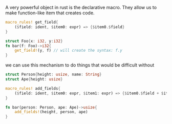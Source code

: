 A very powerful object in rust is the declarative macro. They allow us to make function-like item that creates code.

```rust
macro_rules! get_field{
    ($field: ident, $item0: expr) => {$item0.$field}
}

struct Foo{x: i32, y:i32}
fn bar(f: Foo)->i32{
    get_field!(y, f) // will create the syntax: f.y
}
```

we can use this mechanism to do things that would be difficult without

```rust
struct Person{height: usize, name: String}
struct Ape{height: usize}

macro_rules! add_fields{
    ($field: ident, $item0: expr, $item1: expr) => {$item0.$field + $item1.$field}
}

fn bar(person: Person, ape: Ape)->usize{
    add_fields!(height, person, ape)
}
```